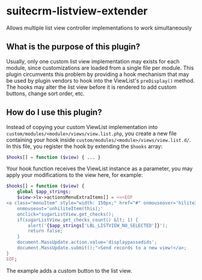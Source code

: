 # suitecrm-listview-extender

Allows multiple list view controller implementations to work simultaneously

## What is the purpose of this plugin?

Usually, only one custom list view implementation may exists
for each module, since customizations are loaded from a single file
per module. This plugin circumvents this problem by providing a
hook mechanism that may be used by plugin vendors to hook into
the ViewList's `preDisplay()` method. The hooks may alter the
list view before it is rendered to add custom buttons,
change sort order, etc.

## How do I use this plugin?

Instead of copying your custom ViewList implementation into
`custom/modules/<module>/views/view.list.php`, you create a new
file containing your hook inside `custom/modules/<module>/views/view.list.d/`.
In this file, you register the hook by extending the `$hooks` array:

```php
$hooks[] = function ($view) { ... }
```

Your hook function receives the ViewList instance as a parameter,
you may apply your modifications to the view here, for example:

```php
$hooks[] = function ($view) {
    global $app_strings;
    $view->lv->actionsMenuExtraItems[] = <<<EOF
<a class="menuItem" style="width: 150px;" href="#" onmouseover='hiliteItem(this,"yes");'
    onmouseout='unhiliteItem(this);'
    onclick="sugarListView.get_checks();
    if(sugarListView.get_checks_count() &lt; 1) {
        alert('{$app_strings['LBL_LISTVIEW_NO_SELECTED']}');
        return false;
    }
    document.MassUpdate.action.value='displaypassedids';
    document.MassUpdate.submit();">Send records to a new view!</a>;
}
EOF;
```

The example adds a custom button to the list view.
